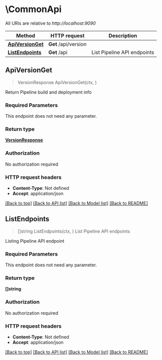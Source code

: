 # \CommonApi

All URIs are relative to *http://localhost:9090*

Method | HTTP request | Description
------------- | ------------- | -------------
[**ApiVersionGet**](CommonApi.md#ApiVersionGet) | **Get** /api/version | 
[**ListEndpoints**](CommonApi.md#ListEndpoints) | **Get** /api | List Pipeline API endpoints



## ApiVersionGet

> VersionResponse ApiVersionGet(ctx, )


Return Pipeline build and deployment info

### Required Parameters

This endpoint does not need any parameter.

### Return type

[**VersionResponse**](VersionResponse.md)

### Authorization

No authorization required

### HTTP request headers

- **Content-Type**: Not defined
- **Accept**: application/json

[[Back to top]](#) [[Back to API list]](../README.md#documentation-for-api-endpoints)
[[Back to Model list]](../README.md#documentation-for-models)
[[Back to README]](../README.md)


## ListEndpoints

> []string ListEndpoints(ctx, )
List Pipeline API endpoints

Listing Pipeline API endpoint

### Required Parameters

This endpoint does not need any parameter.

### Return type

**[]string**

### Authorization

No authorization required

### HTTP request headers

- **Content-Type**: Not defined
- **Accept**: application/json

[[Back to top]](#) [[Back to API list]](../README.md#documentation-for-api-endpoints)
[[Back to Model list]](../README.md#documentation-for-models)
[[Back to README]](../README.md)

